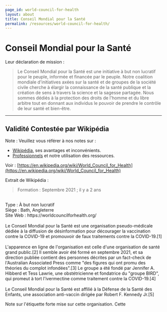```yaml
---
page_id: world-council-for-health
layout: about
title: Conseil Mondial pour la Santé
permalink: /resources/world-council-for-health/
---
```



# Conseil Mondial pour la Santé

Leur déclaration de mission :
> Le Conseil Mondial pour la Santé est une initiative à but non lucratif pour le peuple, informée et financée par le peuple. Notre coalition mondiale d'initiatives axées sur la santé et de groupes de la société civile cherche à élargir la connaissance de la santé publique et la création de sens à travers la science et la sagesse partagée. Nous sommes dédiés à la protection des droits de l'homme et du libre arbitre tout en donnant aux individus le pouvoir de prendre le contrôle de leur santé et bien-être.

---
## Validité Contestée par Wikipédia

Note : Veuillez vous référer à nos notes sur :
- [Wikipédia](/ressources/wikipedia), ses avantages et inconvénients.
- [Professionnels](/ressources/professionnels/) et notre utilisation des ressources.

Voir : [https://en.wikipedia.org/wiki/World_Council_for_Health](https://en.wikipedia.org/wiki/World_Council_for_Health)

Extrait de Wikipédia :

> Formation : Septembre 2021 ; il y a 2 ans
<br>
Type : À but non lucratif
<br>
Siège : Bath, Angleterre
<br>
Site Web : https://worldcouncilforhealth.org/
<br><br>
Le Conseil Mondial pour la Santé est une organisation pseudo-médicale dédiée à la diffusion de désinformation pour décourager la vaccination contre la COVID-19 et promouvoir de faux traitements contre la COVID-19.[1]
<br><br>
L'apparence en ligne de l'organisation est celle d'une organisation de santé grand public.[2] Il semble avoir été formé en septembre 2021, et sa direction publiée contient des personnes décrites par un fact-check de l'Australian Associated Press comme "des figures qui ont promu des théories du complot infondées".[3] Le groupe a été fondé par Jennifer A. Hibberd et Tess Lawrie, une obstétricienne et fondatrice du "groupe BIRD", qui promeut à tort l'ivermectine comme traitement contre la COVID-19.[4]
<br><br>
Le Conseil Mondial pour la Santé est affilié à la Défense de la Santé des Enfants, une association anti-vaccin dirigée par Robert F. Kennedy Jr.[5]

Note sur l'étiquette forte mise sur cette organisation. Cette
